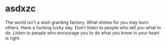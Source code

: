 # asdxzc
The world isn't a wish granting factory.
What shines for you may burn others.
Have a fucking lucky day.
Don’t listen to people who tell you what to do. Listen to people who encourage you to do what you know in your heart is right.
